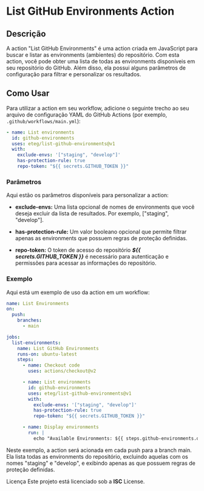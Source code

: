 # List GitHub Environments Action


## Descrição

A action "List GitHub Environments" é uma action criada em JavaScript para buscar e listar as environments (ambientes) do repositório. Com esta action, você pode obter uma lista de todas as environments disponíveis em seu repositório do GitHub. Além disso, ela possui alguns parâmetros de configuração para filtrar e personalizar os resultados.

## Como Usar

Para utilizar a action em seu workflow, adicione o seguinte trecho ao seu arquivo de configuração YAML do GitHub Actions (por exemplo, `.github/workflows/main.yml`):

```yaml
- name: List environments
  id: github-environments
  uses: eteg/list-github-environments@v1
  with:
    exclude-envs: '["staging", "develop"]'
    has-protection-rule: true
    repo-token: "${{ secrets.GITHUB_TOKEN }}"
```

### Parâmetros

Aqui estão os parâmetros disponíveis para personalizar a action:

- **exclude-envs:** Uma lista opcional de nomes de environments que você deseja excluir da lista de resultados. Por exemplo, ["staging", "develop"].

- **has-protection-rule:** Um valor booleano opcional que permite filtrar apenas as environments que possuem regras de proteção definidas.

- **repo-token:** O token de acesso do repositório ***${{ secrets.GITHUB_TOKEN }}*** é necessário para autenticação e permissões para acessar as informações do repositório.

### Exemplo
Aqui está um exemplo de uso da action em um workflow:

```yaml
name: List Environments
on:
  push:
    branches:
      - main

jobs:
  list-environments:
    name: List GitHub Environments
    runs-on: ubuntu-latest
    steps:
      - name: Checkout code
        uses: actions/checkout@v2

      - name: List environments
        id: github-environments
        uses: eteg/list-github-environments@v1
        with:
          exclude-envs: '["staging", "develop"]'
          has-protection-rule: true
          repo-token: "${{ secrets.GITHUB_TOKEN }}"

      - name: Display environments
        run: |
          echo "Available Environments: ${{ steps.github-environments.outputs.environments }}"
```
  
Neste exemplo, a action será acionada em cada push para a branch main. Ela lista todas as environments do repositório, excluindo aquelas com os nomes "staging" e "develop", e exibindo apenas as que possuem regras de proteção definidas.

Licença
Este projeto está licenciado sob a **ISC** License.
